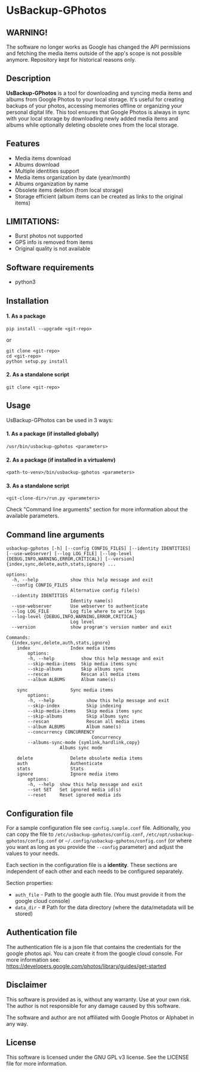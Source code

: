 # UsBackup-GPhotos

## WARNING!
The software no longer works as Google has changed the API permissions and fetching the media items outside of the app's scope is not possible anymore. Repository kept for historical reasons only.

## Description

**UsBackup-GPhotos** is a tool for downloading and syncing media items and albums from Google Photos to your local storage. It's useful for creating backups of your photos, accessing memories offline or organizing your personal digital life. This tool ensures that Google Photos is always in sync with your local storage by downloading newly added media items and albums while optionally deleting obsolete ones from the local storage.

## Features

- Media items download
- Albums download
- Multiple identities support
- Media items organization by date (year/month)
- Albums organization by name
- Obsolete items deletion (from local storage)
- Storage efficient (album items can be created as links to the original items)

## LIMITATIONS:
- Burst photos not supported
- GPS info is removed from items
- Original quality is not available

## Software requirements

- python3

## Installation

#### 1. As a package

```
pip install --upgrade <git-repo>
```

or 

```
git clone <git-repo>
cd <git-repo>
python setup.py install
```

#### 2. As a standalone script

```
git clone <git-repo>
```

## Usage

UsBackup-GPhotos can be used in 3 ways:

#### 1. As a package (if installed globally)

```
/usr/bin/usbackup-gphotos <parameters>
```

#### 2. As a package (if installed in a virtualenv)

```
<path-to-venv>/bin/usbackup-gphotos <parameters>
```

#### 3. As a standalone script

```
<git-clone-dir>/run.py <parameters>
```

Check "Command line arguments" section for more information about the available parameters.

## Command line arguments

```
usbackup-gphotos [-h] [--config CONFIG_FILES] [--identity IDENTITIES] [--use-webserver] [--log LOG_FILE] [--log-level {DEBUG,INFO,WARNING,ERROR,CRITICAL}] [--version] {index,sync,delete,auth,stats,ignore} ...

options:
  -h, --help            show this help message and exit
  --config CONFIG_FILES
                        Alternative config file(s)
  --identity IDENTITIES
                        Identity name(s)
  --use-webserver       Use webserver to authenticate
  --log LOG_FILE        Log file where to write logs
  --log-level {DEBUG,INFO,WARNING,ERROR,CRITICAL}
                        Log level
  --version             show program's version number and exit

Commands:
  {index,sync,delete,auth,stats,ignore}
    index               Index media items
        options:
        -h, --help          show this help message and exit
        --skip-media-items  Skip media items sync
        --skip-albums       Skip albums sync
        --rescan            Rescan all media items
        --album ALBUMS      Album name(s)

    sync                Sync media items
        options:
        -h, --help            show this help message and exit
        --skip-index          Skip indexing
        --skip-media-items    Skip media items sync
        --skip-albums         Skip albums sync
        --rescan              Rescan all media items
        --album ALBUMS        Album name(s)
        --concurrency CONCURRENCY
                                Concurrency
        --albums-sync-mode {symlink,hardlink,copy}
                    Albums sync mode

    delete              Delete obsolete media items
    auth                Authenticate
    stats               Stats
    ignore              Ignore media items
        options:
        -h, --help  show this help message and exit
        --set SET   Set ignored media id(s)
        --reset     Reset ignored media ids
```

## Configuration file

For a sample configuration file see `config.sample.conf` file. Aditionally, you can copy the file to `/etc/usbackup-gphotos/config.conf`, `/etc/opt/usbackup-gphotos/config.conf` or `~/.config/usbackup-gphotos/config.conf` (or where you want as long as you provide the `--config` parameter) and adjust the values to your needs.

Each section in the configuration file is a **identity**. These sections are independent of each other and each needs to be configured separately.

Section properties:
- `auth_file` - Path to the google auth file. (You must provide it from the google cloud console)
- `data_dir` - # Path for the data directory (where the data/metadata will be stored)

## Authentication file

The authentication file is a json file that contains the credentials for the google photos api. You can create it from the google cloud console. For more information see: https://developers.google.com/photos/library/guides/get-started

## Disclaimer

This software is provided as is, without any warranty. Use at your own risk. The author is not responsible for any damage caused by this software.

The software and author are not affiliated with Google Photos or Alphabet in any way.

## License

This software is licensed under the GNU GPL v3 license. See the LICENSE file for more information.